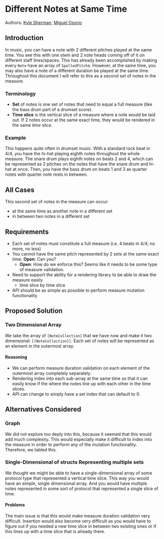 # Different Notes at Same Time
Authors: [Kyle Sherman](http://github.com/drumnkyle), [Miguel Osorio](http://github.com/modix)
## Introduction
In music, you can have a note with 2 different pitches played at the same time. You see this with one stem and 2 note heads coming off of it on different staff lines/spaces. This has already been accomplished by making every `Note` have an array of `SpelledPitch`s. However, at the same time, you may also have a note of a different duration be played at the same time. Throughout this document I will refer to this as a second *set* of notes in the measure.
### Terminology
- **Set** of notes is one set of notes that need to equal a full measure (like the bass drum part of a drumset score).
- **Time slice** is the vertical slice of a measure where a note would be laid out. If 2 notes occur at the same exact time, they would be rendered in the same *time slice*.

### Example
This happens quite often in drumset music. With a standard rock beat in 4/4, you have the hi-hat playing eighth notes throughout the whole measure. The snare drum plays eighth notes on beats 2 and 4, which can be represented as 2 pitches on the notes that have the snare drum and hi-hat at once. Then, you have the bass drum on beats 1 and 3 as quarter notes with quarter note rests in between.
## All Cases
This second set of notes in the measure can occur:
- at the same time as another note in a different set
- in between two notes in a different set
## Requirements
- Each set of notes must constitute a full measure (i.e. 4 beats in 4/4; no more, no less)
- You cannot have the same pitch represented by 2 sets at the same exact time. **Open**: Can you?
    - **Open**: How do we enforce this? Seems like it needs to be some type of measure validation.
- Need to support the ability for a rendering library to be able to draw the measure easily
    - time slice by time slice
- API should be as simple as possible to perform measure mutation functionality

## Proposed Solution
### Two Dimensional Array
We take the array of `[NoteCollection]` that we have now and make it two dimensional: `[[NoteCollection]]`. Each set of notes will be represented as an element in the outermost array.
#### Reasoning
- We can perform measure duration validation on each element of the outermost array completely separately.
- Rendering index into each sub-array at the same time so that it can easily know if the where the notes line up with each other in the time slices.
- API can change to simply have a set index that can default to 0.

## Alternatives Considered
### Graph
We did not explore too deply into this, because it seemed that this would add much complexity. This would especially make it difficult to index into the measure in order to perform any of the mutation functionality. Therefore, we tabled this.
### Single-Dimensional of structs Representing multiple sets
We thought we might be able to have a single-dimensional array of some protocol type that represented a vertical time slice. This way you would have an simple, single dimensional array. And you would have multiple notes represented in some sort of protocol that represented a single slice of time.
#### Problems
The main issue is that this would make measure duration validation very difficult. Insertion would also become very difficult as you would have to figure out if you needed a new time slice in between two existing ones or if this lines up with a time slice that is already there.
